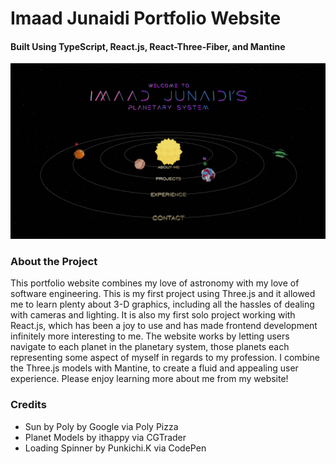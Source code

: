 # Imaad Junaidi Portfolio Website
#### Built Using TypeScript, React.js, React-Three-Fiber, and Mantine

![Imaad Junaidi's Portfolio Homepage](portfolio.png)

### About the Project

This portfolio website combines my love of astronomy with my love of software engineering. This is my first project using Three.js and it allowed me to learn plenty about 3-D graphics, including all the hassles of dealing with cameras and lighting. It is also my first solo project working with React.js, which has been a joy to use and has made frontend development infinitely more interesting to me. The website works by letting users navigate to each planet in the planetary system, those planets each representing some aspect of myself in regards to my profession. I combine the Three.js models with Mantine, to create a fluid and appealing user experience. Please enjoy learning more about me from my website! 


### Credits
- Sun by Poly by Google via Poly Pizza
- Planet Models by ithappy via CGTrader
- Loading Spinner by Punkichi.K via CodePen
